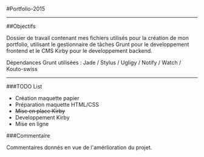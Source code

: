 #Portfolio-2015

***

##Objectifs

Dossier de travail contenant mes fichiers utilisés pour la création de mon portfolio, utilisant le gestionnaire de tâches Grunt pour le developpement frontend et le CMS Kirby pour le developpement backend.

Dépendances Grunt utilisées : Jade / Stylus / Ugligy / Notify / Watch / Kouto-swiss

***

###TODO List

- Création maquette papier
- Préparation maquette HTML/CSS
- ~~Mise en place Kirby~~
- Developpement Kirby
- Mise en ligne

###Commentaire

Commentaires donnés en vue de l'amérlioration du projet.
